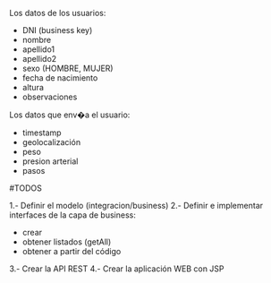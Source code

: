 Los datos de los usuarios:

- DNI (business key)
- nombre
- apellido1
- apellido2
- sexo (HOMBRE, MUJER)
- fecha de nacimiento
- altura
- observaciones


Los datos que env�a el usuario:

- timestamp
- geolocalización
- peso
- presion arterial
- pasos


#TODOS

1.- Definir el modelo (integracion/business)
2.- Definir e implementar interfaces de la capa de business: 

 - crear
 - obtener listados (getAll)
 - obtener a partir del código

3.- Crear la API REST
4.- Crear la aplicación WEB con JSP






